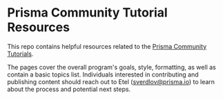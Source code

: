 # Prisma Community Tutorial Resources
This repo contains helpful resources related to the [Prisma Community Tutorials](https://www.prisma.io/tutorials/). 

The pages cover the overall program's goals, style, formatting, as well as contain a basic topics list. Individuals interested in contributing and publishing content should reach out to Etel (sverdlov@prisma.io) to learn about the process and potential next steps. 
